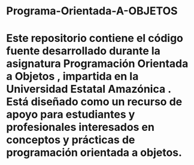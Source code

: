 # Programa-Orientada-A-OBJETOS

# Este repositorio contiene el código fuente desarrollado durante la asignatura Programación Orientada a Objetos , impartida en la Universidad Estatal Amazónica . Está diseñado como un recurso de apoyo para estudiantes y profesionales interesados ​​en conceptos y prácticas de programación orientada a objetos.

